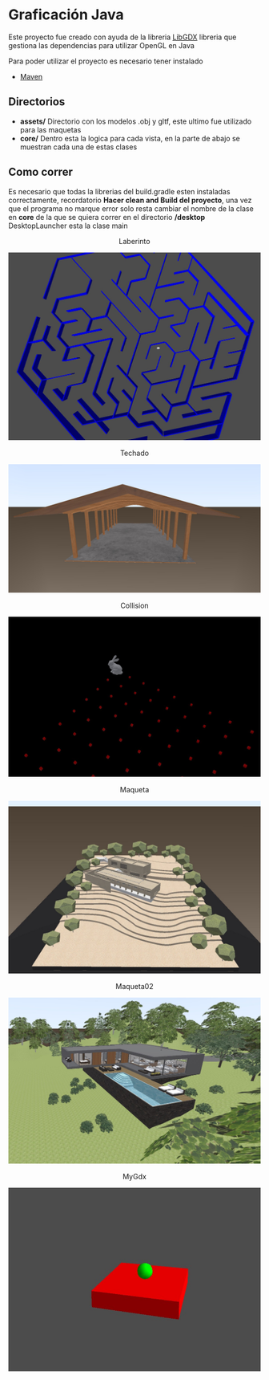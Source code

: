 
# Graficación Java

Este  proyecto fue creado con ayuda de la libreria [LibGDX](https://docs.expo.dev/get-started/installation/) libreria que gestiona las dependencias para utilizar OpenGL en Java

Para poder utilizar el proyecto es necesario tener instalado

* [Maven](https://maven.apache.org/install.html)

## Directorios

* **assets/** Directorio con los modelos .obj y gltf, este ultimo fue utilizado para las maquetas
* **core/** Dentro esta la logica para cada vista, en la parte de abajo se muestran cada una de estas clases

## Como correr

Es necesario que todas la librerias del build.gradle esten instaladas correctamente, recordatorio **Hacer clean and Build del proyecto**, una vez que el programa no marque error solo resta cambiar el nombre de la clase en **core** de la que se quiera correr en el directorio **/desktop** DesktopLauncher esta la clase main

<div align="center"> 
    <p>Laberinto</p>
    <img src="assets/Capturas/Laberinto.jpg" alt="Logo" >
</div>

<div align="center"> 
    <p>Techado</p>
    <img src="assets/Capturas/Techado.jpg" alt="Logo" >
</div>

<div align="center"> 
    <p>Collision</p>
    <img src="assets/Capturas/Collision.jpg" alt="Logo">
</div>

<div align="center"> 
    <p>Maqueta</p>
    <img src="assets/Capturas/Maqueta01.jpg" alt="Logo" >
</div>

<div align="center"> 
    <p>Maqueta02</p>
    <img src="assets/Capturas/Maqueta02.jpg" alt="Logo">
</div>

<div align="center"> 
    <p>MyGdx</p>
    <img src="assets/Capturas/MyGdx.jpg" alt="Logo">
</div>
